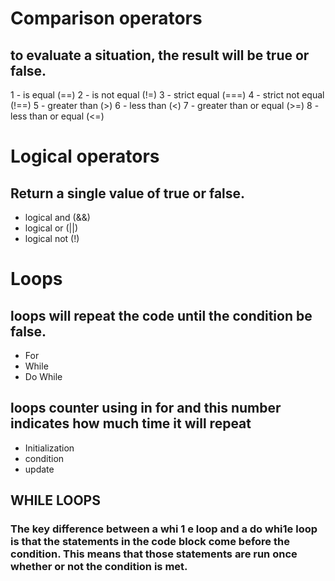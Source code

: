 # Comparison operators
## to evaluate a situation, the result will be true or false. 
1  - is equal (==)
2  - is not equal (!=) 
3  - strict equal (===)
4  - strict not equal (!==)
5  - greater than (>)
6  - less than (<)
7  - greater than or equal (>=)
8  - less than or equal (<=)

# Logical operators
## Return a single value of true or false.
*  logical and (&&)
*  logical or (||)
*  logical not (!)

# Loops 
## loops will repeat the code until the condition be false.
*  For
*  While
*  Do While

##  loops counter using in for and this number indicates how much time it will repeat
*  Initialization
* condition
* update

## WHILE LOOPS
### The key difference between a whi 1 e loop and a do whi1e loop is that the statements in the code block come before the condition. This means that those statements are run once whether or not the condition is met.


 
